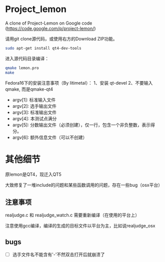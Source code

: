 Project_lemon
=============

A clone of Project-Lemon on Google code (https://code.google.com/p/project-lemon/)

请用git clone源代码，或使用右方的Download ZIP功能。

```sh
sudo apt-get install qt4-dev-tools
```

进入源代码目录编译：
```sh
qmake lemon.pro
make
```
Fedora16下的安装注意事项（By litimetal）： 1、安装 qt-devel 2、不要输入qmake, 而是qmake-qt4

 - argv[1]: 标准输入文件 
 - argv[2]: 选手输出文件
 - argv[3]: 标准输出文件
 - argv[4]: 本测试点满分
 - argv[5]: 分数输出文件（必须创建），仅一行，包含一个非负整数，表示得分。
 - argv[6]: 额外信息文件（可以不创建）

# 其他细节

原lemon是QT4，现迁入QT5

大致修复了一堆include的问题和某些函数调用的问题，存在一些bug（osx平台）

## 注意事项

realjudge.c 和 realjudge_watch.c 需要重新编译（在使用的平台上）

注意使用gcc编译，编译的生成的目标文件以平台为主，比如说realjudge_osx

## bugs

- [ ] 选手文件名不能含有'-'不然双击打开后就崩溃了

